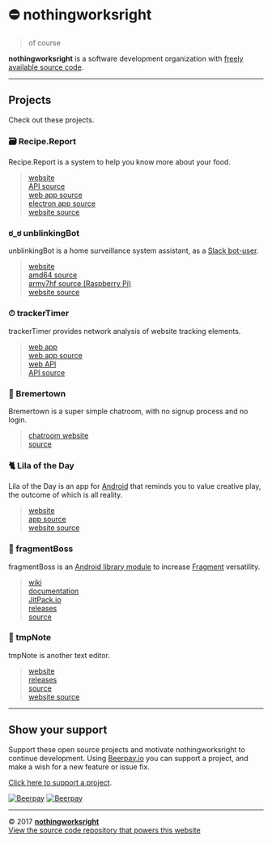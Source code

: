 # ⛔️ nothingworksright  

> of course  

__nothingworksright__ is a software development organization with [freely available source code](https://github.com/nothingworksright).  

___

## Projects  

Check out these projects.  

### 🗃 Recipe.Report  

Recipe.Report is a system to help you know more about your food.  

> [website](http://www.recipe.report/)  
> [API source](https://github.com/nothingworksright/recipereport_api)  
> [web app source](https://github.com/nothingworksright/recipereport_webapp)  
> [electron app source](https://github.com/nothingworksright/recipereport_xplat)  
> [website source](https://github.com/nothingworksright/recipereport_website)  

### ಠ_ಠ unblinkingBot  

unblinkingBot is a home surveillance system assistant, as a [Slack bot-user](https://api.slack.com/bot-users).  

> [website](http://www.unblinkingbot.com)  
> [amd64 source](https://github.com/nothingworksright/unblinkingbot)  
> [armv7hf source (Raspberry Pi)](https://github.com/nothingworksright/unblinkingbot_pi)  
> [website source](https://github.com/nothingworksright/unblinkingbot_website)  

### ⏱ trackerTimer  

trackerTimer provides network analysis of website tracking elements.  

> [web app](https://trackertimerwebapp.herokuapp.com/)  
> [web app source](https://github.com/nothingworksright/trackertimer_webapp)  
> [web API](https://trackertimerapi.herokuapp.com/)  
> [API source](https://github.com/nothingworksright/trackertimer_api)  

### 💬 Bremertown  

Bremertown is a super simple chatroom, with no signup process and no login.  

> [chatroom website](http://www.bremertown.com/)  
> [source](https://github.com/nothingworksright/bremertown_chatroom)  

### 🐈 Lila of the Day  

Lila of the Day is an app for [Android](https://www.android.com/) that reminds you to value creative play, the outcome of which is all reality.  

> [website](http://www.lilaoftheday.com)  
> [app source](https://github.com/nothingworksright/lilaoftheday_android)  
> [website source](https://github.com/nothingworksright/lilaoftheday_website)

### 📱 fragmentBoss  

fragmentBoss is an [Android library module](https://developer.android.com/studio/projects/android-library.html) to increase [Fragment](https://developer.android.com/guide/components/fragments.html) versatility.  

> [wiki](https://github.com/nothingworksright/fragmentboss/wiki)  
> [documentation](http://nothingworksright.com/fragmentBoss/)  
> [JitPack.io](https://jitpack.io/#com.nothingworksright/fragmentBoss)  
> [releases](https://github.com/nothingworksright/fragmentBoss/releases/latest)  
> [source](https://github.com/nothingworksright/fragmentBoss)  

### 📓 tmpNote  

tmpNote is another text editor.  

> [website](http://tmpnote.com/)  
> [releases](https://github.com/nothingworksright/tmpNote/releases/latest)  
> [source](https://github.com/nothingworksright/tmpNote)  
> [website source](https://github.com/nothingworksright/tmpnote_website)  

___

## Show your support  

Support these open source projects and motivate nothingworksright to continue development. Using [Beerpay.io](https://beerpay.io/nothingworksright) you can support a project, and make a wish for a new feature or issue fix.  

[Click here to support a project](https://beerpay.io/nothingworksright).  

[![Beerpay](https://beerpay.io/nothingworksright/nothingworksright.github.io/badge.svg?style=beer)](https://beerpay.io/nothingworksright/nothingworksright.github.io)  [![Beerpay](https://beerpay.io/nothingworksright/nothingworksright.github.io/make-wish.svg?style=flat)](https://beerpay.io/nothingworksright/nothingworksright.github.io?focus=wish)  

___

&copy; 2017 [__nothingworksright__](https://github.com/nothingworksright)  
[View the source code repository that powers this website](https://github.com/nothingworksright/nothingworksright.github.io)  
